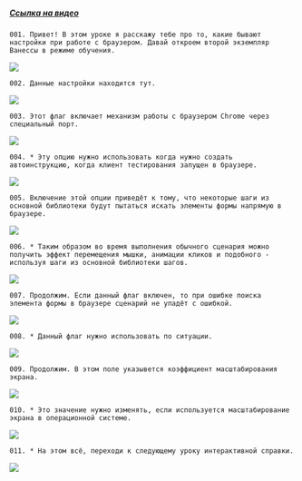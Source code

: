 ﻿##### [Ссылка на видео](https://youtu.be/Zk89F9qRL2k)

	001. Привет! В этом уроке я расскажу тебе про то, какие бывают настройки при работе с браузером. Давай откроем второй экземпляр Ванессы в режиме обучения.

![](https://vanessa-files.do.bit-erp.ru/Doc/1.2.040.1/MD/Глава02/images/000_ЗакладкаСервисАвтоинструкцииРаботаСБраузером.png)

	002. Данные настройки находится тут.

![](https://vanessa-files.do.bit-erp.ru/Doc/1.2.040.1/MD/Глава02/images/009_ЗакладкаСервисАвтоинструкцииРаботаСБраузером.png)

	003. Этот флаг включает механизм работы с браузером Chrome через специальный порт.

![](https://vanessa-files.do.bit-erp.ru/Doc/1.2.040.1/MD/Глава02/images/014_ЗакладкаСервисАвтоинструкцииРаботаСБраузером.png)

	004. * Эту опцию нужно использовать когда нужно создать автоинструкцию, когда клиент тестирования запущен в браузере.

![](https://vanessa-files.do.bit-erp.ru/Doc/1.2.040.1/MD/Глава02/images/017_ЗакладкаСервисАвтоинструкцииРаботаСБраузером.png)

	005. Включение этой опции приведёт к тому, что некоторые шаги из основной библиотеки будут пытаться искать элементы формы напрямую в браузере.

![](https://vanessa-files.do.bit-erp.ru/Doc/1.2.040.1/MD/Глава02/images/020_ЗакладкаСервисАвтоинструкцииРаботаСБраузером.png)

	006. * Таким образом во время выполнения обычного сценария можно получить эффект перемещения мышки, анимации кликов и подобного - используя шаги из основной библиотеки шагов.

![](https://vanessa-files.do.bit-erp.ru/Doc/1.2.040.1/MD/Глава02/images/023_ЗакладкаСервисАвтоинструкцииРаботаСБраузером.png)

	007. Продолжим. Если данный флаг включен, то при ошибке поиска элемента формы в браузере сценарий не упадёт с ошибкой.

![](https://vanessa-files.do.bit-erp.ru/Doc/1.2.040.1/MD/Глава02/images/026_ЗакладкаСервисАвтоинструкцииРаботаСБраузером.png)

	008. * Данный флаг нужно использовать по ситуации.

![](https://vanessa-files.do.bit-erp.ru/Doc/1.2.040.1/MD/Глава02/images/029_ЗакладкаСервисАвтоинструкцииРаботаСБраузером.png)

	009. Продолжим. В этом поле указывется коэффициент масштабирования экрана.

![](https://vanessa-files.do.bit-erp.ru/Doc/1.2.040.1/MD/Глава02/images/032_ЗакладкаСервисАвтоинструкцииРаботаСБраузером.png)

	010. * Это значение нужно изменять, если используется масштабирование экрана в операционной системе.

![](https://vanessa-files.do.bit-erp.ru/Doc/1.2.040.1/MD/Глава02/images/035_ЗакладкаСервисАвтоинструкцииРаботаСБраузером.png)

	011. * На этом всё, переходи к следующему уроку интерактивной справки.

![](https://vanessa-files.do.bit-erp.ru/Doc/1.2.040.1/MD/Глава02/images/036_ЗакладкаСервисАвтоинструкцииРаботаСБраузером.png)
